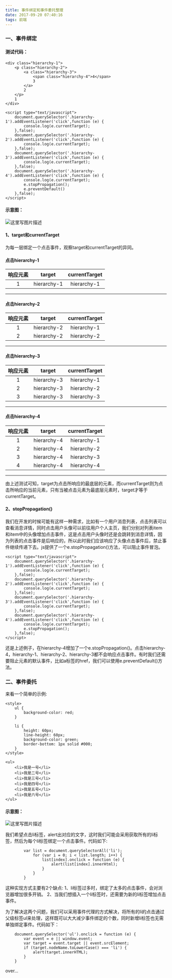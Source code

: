 ```yaml
---
title: 事件绑定和事件委托整理
date: 2017-09-20 07:40:16
tags: 前端
---
```

### 一、事件绑定

<!-- more -->

#### 测试代码：
```
<div class="hierarchy-1">
    <p class="hierarchy-2">
        <a class="hierarchy-3">
            <span class="hierarchy-4">4</span>
            3
        </a>
        2
    </p>
    1
</div>

<script type="text/javascript">
    document.querySelector('.hierarchy-1').addEventListener('click',function (e) {
        console.log(e.currentTarget);
    },false);
    document.querySelector('.hierarchy-2').addEventListener('click',function (e) {
        console.log(e.currentTarget);
    },false);
    document.querySelector('.hierarchy-3').addEventListener('click',function (e) {
        console.log(e.currentTarget);
    },false);
    document.querySelector('.hierarchy-4').addEventListener('click',function (e) {
        console.log(e.currentTarget);
        e.stopPropagation();
        e.preventDefault()
    },false);
</script>
```
#### 示意图：
![这里写图片描述](http://img.blog.csdn.net/20170920072931033?watermark/2/text/aHR0cDovL2Jsb2cuY3Nkbi5uZXQvdTAxNDY0MTAxMA==/font/5a6L5L2T/fontsize/400/fill/I0JBQkFCMA==/dissolve/70/gravity/SouthEast)

#### 1、target和currentTarget
为每一层绑定一个点击事件，观察target和currentTarget的异同。

#### **点击hierarchy-1**
响应元素 | target | currentTarget
:----: | :----: | :----:
1 |  hierarchy-1 | hierarchy-1


----------


#### **点击hierarchy-2**
响应元素 | target | currentTarget
:----: | :----: | :----:
1 |  hierarchy-2 | hierarchy-1 
2 |  hierarchy-2 | hierarchy-2


----------


#### **点击hierarchy-3**
响应元素 | target | currentTarget
:----: | :----: | :----:
1 |  hierarchy-3 | hierarchy-1 
2 |  hierarchy-3 | hierarchy-2
3 |  hierarchy-3 | hierarchy-3 


----------


#### **点击hierarchy-4**
响应元素 | target | currentTarget
:----: | :----: | :----:
1 |  hierarchy-4 | hierarchy-1 
2 |  hierarchy-4 | hierarchy-2
3 |  hierarchy-4 | hierarchy-3 
4 |	 hierarchy-4 | hierarchy-4


----------


由上述测试可知，target为点击所响应的最底层的元素，而currentTarget则为点击所响应的当前元素，只有当被点击元素为最底层元素时，target才等于currentTarget。

#### 2、stopPropagation()
我们在开发的时候可能有这样一种需求，比如有一个用户消息列表，点击列表可以查看消息详情，同时点击用户头像可以前往用户个人主页，我们分别对列表item和item中的头像增加点击事件，这是点击用户头像时还是会跳转到消息详情，因为列表的点击事件是后响应的，所以此时我们应该响应了头像点击事件后，禁止事件继续传递下去。js提供了一个e.stopPropagation()方法，可以阻止事件冒泡。

```
<script type="text/javascript">
    document.querySelector('.hierarchy-1').addEventListener('click',function (e) {
        console.log(e.currentTarget);
    },false);
    document.querySelector('.hierarchy-2').addEventListener('click',function (e) {
        console.log(e.currentTarget);
    },false);
    document.querySelector('.hierarchy-3').addEventListener('click',function (e) {
        console.log(e.currentTarget);
    },false);
    document.querySelector('.hierarchy-4').addEventListener('click',function (e) {
        console.log(e.currentTarget);
        e.stopPropagation();
    },false);
</script>
```
还是上述例子，在hierarchy-4增加了一个e.stopPropagation()。点击hierarchy-4，hierarchy-1、hierarchy-2、hierarchy-3都不会响应点击事件。有时我们还需要阻止元素的默认事件，比如a标签的href，我们可以使用e.preventDefault()方法。

### 二、事件委托

来看一个简单的示例:
```
<style>
    ul {
        background-color: red;
    }

    li {
        height: 60px;
        line-height: 60px;
        background-color: green;
        border-bottom: 1px solid #000;
    }
</style>

<ul>
    <li>我是一号</li>
    <li>我是二号</li>
    <li>我是三号</li>
    <li>我是四号</li>
    <li>我是五号</li>
    <li>我是六号</li>
</ul>
```
#### 示意图：
![这里写图片描述](http://img.blog.csdn.net/20170922214955252?watermark/2/text/aHR0cDovL2Jsb2cuY3Nkbi5uZXQvdTAxNDY0MTAxMA==/font/5a6L5L2T/fontsize/400/fill/I0JBQkFCMA==/dissolve/70/gravity/SouthEast)

我们希望点击li标签，alert出对应的文字，这时我们可能会采用获取所有的li标签，然后为每个li标签绑定一个点击事件。代码如下:
```
		var list = document.querySelectorAll('li');
	        for (var i = 0; i < list.length; i++) {
                list[index].onclick = function (e) {
                    alert(list[index].innerHtml);
                }
            }
        }
```
这种实现方式主要有2个缺点:
1、li标签过多时，绑定了太多的点击事件，会对浏览器增加很多开销。
2、当我们想插入一个li标签时，还需要为新的li标签增加点击事件。

为了解决这两个问题，我们可以采用事件代理的方式解决，将所有的li的点击通过父级标签ul来处理，这样既可以大大减少事件绑定的个数，同时新增li标签也无需单独绑定事件。代码如下：

```
	document.querySelector('ul').onclick = function (e) {
        var event = e || window.event;
        var target = event.target || event.srcElement;
        if (target.nodeName.toLowerCase() === 'li') {
            alert(target.innerHTML);
        }
    }
```

over...
